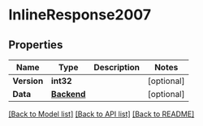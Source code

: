 # InlineResponse2007

## Properties

Name | Type | Description | Notes
------------ | ------------- | ------------- | -------------
**Version** | **int32** |  | [optional] 
**Data** | [**Backend**](backend.md) |  | [optional] 

[[Back to Model list]](../README.md#documentation-for-models) [[Back to API list]](../README.md#documentation-for-api-endpoints) [[Back to README]](../README.md)


